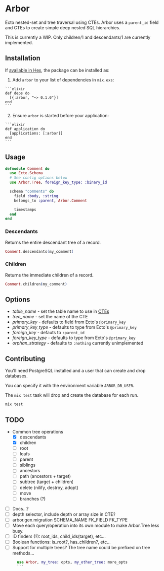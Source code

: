 # Arbor

Ecto nested-set and tree traversal using CTEs. Arbor uses a `parent_id` field
and CTEs to create simple deep nested SQL hierarchies.

This is currently a WIP. Only children/1 and descendants/1 are currently implemented.

## Installation

If [available in Hex](https://hex.pm/docs/publish), the package can be installed as:

  1. Add `arbor` to your list of dependencies in `mix.exs`:

    ```elixir
    def deps do
      [{:arbor, "~> 0.1.0"}]
    end
    ```

  2. Ensure `arbor` is started before your application:

    ```elixir
    def application do
      [applications: [:arbor]]
    end
    ```

## Usage

```elixir
defmodule Comment do
  use Ecto.Schema
  # See config options below
  use Arbor.Tree, foreign_key_type: :binary_id

  schema "comments" do
    field :body, :string
    belongs_to :parent, Arbor.Comment

    timestamps
  end  
end
```

### Descendants

Returns the entire descendant tree of a record.

```elixir
Comment.descendants(my_comment)
```

### Children

Returns the immediate children of a record.

```elixir
Comment.children(my_comment)
```

## Options

* *table_name* - set the table name to use in [CTEs](https://www.postgresql.org/docs/9.1/static/queries-with.html)
* *tree_name* - set the name of the CTE
* *primary_key* - defaults to field from Ecto's `@primary_key`
* *primary_key_type* - defaults to type from Ecto's `@primary_key`
* *foreign_key* - defauts to `:parent_id`
* *foreign_key_type* - defaults to type from Ecto's `@primary_key`
* *orphan_strategy* - defaults to `:nothing` currently unimplemented

## Contributing

You'll need PostgreSQL installed and a user that can create and drop databases.

You can specify it with the environment variable `ARBOR_DB_USER`.

The `mix test` task will drop and create the database for each run.

```elixir
mix test
```

## TODO

* Common tree operations
  * [x] descendants
  * [x] children
  * [ ] root
  * [ ] leafs
  * [ ] parent
  * [ ] siblings
  * [ ] ancestors
  * [ ] path (ancestors + target)
  * [ ] subtree (target + children)
  * [ ] delete (nilify, destroy, adopt)
  * [ ] move
  * [ ] branches (?)  
* [ ] Docs...?
* [ ] depth selector, include depth or array size in CTE?
* [ ] arbor.gen.migration SCHEMA_NAME FK_FIELD FK_TYPE
* [ ] Move each query/operation into its own module to make Arbor.Tree less busy.
* [ ] ID finders (?): root_ids, child_ids(target), etc...
* [ ] Boolean functions: is_root?, has_children?, etc...
* [ ] Support for multiple trees? The tree name could be prefixed on tree methods...
    ```elixir
      use Arbor, my_tree: opts, my_other_tree: more_opts
      ```
